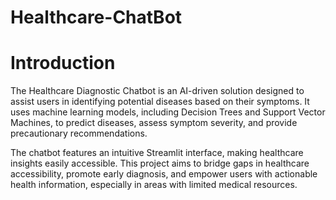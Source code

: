 # Healthcare-ChatBot
# Introduction 
The Healthcare Diagnostic Chatbot is an AI-driven solution designed to assist users in identifying potential diseases based on their symptoms. It uses machine learning models, including Decision Trees and Support Vector Machines, to predict diseases, assess symptom severity, and provide precautionary recommendations.

The chatbot features an intuitive Streamlit interface, making healthcare insights easily accessible. 
This project aims to bridge gaps in healthcare accessibility, promote early diagnosis, and empower users with actionable health information, especially in areas with limited medical resources.
